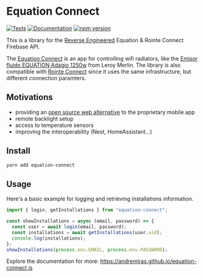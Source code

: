 # Equation Connect

[![Tests](https://github.com/AndreMiras/equation-connect.js/workflows/Tests/badge.svg?branch=develop)](https://github.com/AndreMiras/equation-connect.js/actions/workflows/tests.yml)
[![Documentation](https://github.com/AndreMiras/equation-connect.js/workflows/Documentation/badge.svg?branch=develop)](https://github.com/AndreMiras/equation-connect.js/actions/workflows/documentation.yml)
[![npm version](https://badge.fury.io/js/equation-connect.svg)](https://badge.fury.io/js/equation-connect)

This is a library for the [Reverse Engineered](docs/ReverseEngineering.md)
Equation & Rointe Connect Firebase API.

The [Equation Connect](https://play.google.com/store/apps/details?id=com.equation.connect)
is an app for controlling wifi radiators, like the
[Emisor fluido EQUATION Adagio 1250w](https://www.leroymerlin.es/fp/83406849/emisor-fluido-equation-adagio-1250w)
from Leroy Merlin.
The library is also compatible with
[Rointe Connect](https://play.google.com/store/apps/details?id=com.droiders.android.rointeconnect)
since it uses the same infrastructure, but different connection paramters.

## Motivations
- providing an [open source web alternative](https://github.com/AndreMiras/equation-connect)
  to the proprietary mobile app
- remote backlight setup
- access to temperature sensors
- improving the interoperability (Nest, HomeAssistant...)

## Install
```sh
yarn add equation-connect
```

## Usage
Here's a basic example for logging and retrieving installations information.
```js
import { login, getInstallations } from "equation-connect";

const showInstallations = async (email, password) => {
  const user = await login(email, password);
  const installations = await getInstallations(user.uid);
  console.log(installations);
};
showInstallations(process.env.EMAIL, process.env.PASSWORD);
```
Explore the documentation for more:
<https://andremiras.github.io/equation-connect.js>
